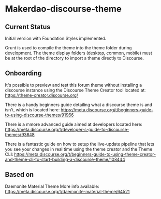 # Makerdao-discourse-theme

## Current Status
Initial version with Foundation Styles implemented.

Grunt is used to compile the theme into the theme folder during development. The theme display folders (desktop, common, mobile) must be at the root of the directory to import a theme directly to Discourse.

## Onboarding
It's possible to preview and test this forum theme without installing a discourse instance using the Discourse Theme Creator tool located at:
https://theme-creator.discourse.org/

There is a handy beginners guide detailing what a discourse theme is and isn't, which is located here:
https://meta.discourse.org/t/beginners-guide-to-using-discourse-themes/91966

There is a mmore advanced guide aimed at developers located here:
https://meta.discourse.org/t/developer-s-guide-to-discourse-themes/93648

There is a fantastic guide on how to setup the live-update pipeline that lets you see your changes in real time using the theme creator and the Theme CLI: https://meta.discourse.org/t/beginners-guide-to-using-theme-creator-and-theme-cli-to-start-building-a-discourse-theme/108444

## Based on
Daemonite Material Theme
More info available: https://meta.discourse.org/t/daemonite-material-theme/64521
